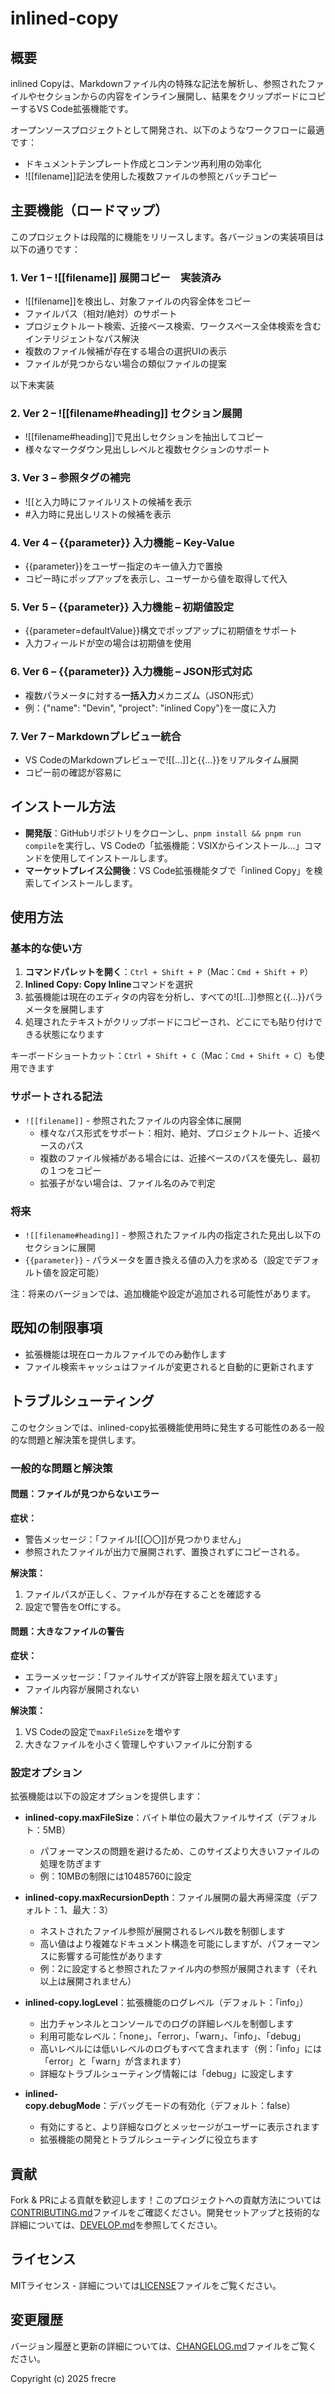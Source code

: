 # inlined-copy

## 概要

inlined Copyは、Markdownファイル内の特殊な記法を解析し、参照されたファイルやセクションからの内容をインライン展開し、結果をクリップボードにコピーするVS Code拡張機能です。

オープンソースプロジェクトとして開発され、以下のようなワークフローに最適です：

- ドキュメントテンプレート作成とコンテンツ再利用の効率化
- ![[filename]]記法を使用した複数ファイルの参照とバッチコピー

## 主要機能（ロードマップ）

このプロジェクトは段階的に機能をリリースします。各バージョンの実装項目は以下の通りです：

### 1. Ver 1 – ![[filename]] 展開コピー　実装済み

- ![[filename]]を検出し、対象ファイルの内容全体をコピー
- ファイルパス（相対/絶対）のサポート
- プロジェクトルート検索、近接ベース検索、ワークスペース全体検索を含むインテリジェントなパス解決
- 複数のファイル候補が存在する場合の選択UIの表示
- ファイルが見つからない場合の類似ファイルの提案

以下未実装

### 2. Ver 2 – ![[filename#heading]] セクション展開

- ![[filename#heading]]で見出しセクションを抽出してコピー
- 様々なマークダウン見出しレベルと複数セクションのサポート

### 3. Ver 3 – 参照タグの補完

- ![[と入力時にファイルリストの候補を表示
- #入力時に見出しリストの候補を表示

### 4. Ver 4 – {{parameter}} 入力機能 – Key-Value

- {{parameter}}をユーザー指定のキー値入力で置換
- コピー時にポップアップを表示し、ユーザーから値を取得して代入

### 5. Ver 5 – {{parameter}} 入力機能 – 初期値設定

- {{parameter=defaultValue}}構文でポップアップに初期値をサポート
- 入力フィールドが空の場合は初期値を使用

### 6. Ver 6 – {{parameter}} 入力機能 – JSON形式対応

- 複数パラメータに対する**一括入力**メカニズム（JSON形式）
- 例：{"name": "Devin", "project": "inlined Copy"}を一度に入力

### 7. Ver 7 – Markdownプレビュー統合

- VS CodeのMarkdownプレビューで![[...]]と{{...}}をリアルタイム展開
- コピー前の確認が容易に

## インストール方法

- **開発版**：GitHubリポジトリをクローンし、`pnpm install && pnpm run compile`を実行し、VS Codeの「拡張機能：VSIXからインストール...」コマンドを使用してインストールします。
- **マーケットプレイス公開後**：VS Code拡張機能タブで「inlined Copy」を検索してインストールします。

## 使用方法

### 基本的な使い方

1. **コマンドパレットを開く**：`Ctrl + Shift + P`（Mac：`Cmd + Shift + P`）
2. **Inlined Copy: Copy Inline**コマンドを選択
3. 拡張機能は現在のエディタの内容を分析し、すべての![[...]]参照と{{...}}パラメータを展開します
4. 処理されたテキストがクリップボードにコピーされ、どこにでも貼り付けできる状態になります

キーボードショートカット：`Ctrl + Shift + C`（Mac：`Cmd + Shift + C`）も使用できます

### サポートされる記法

- `![[filename]]` - 参照されたファイルの内容全体に展開
  - 様々なパス形式をサポート：相対、絶対、プロジェクトルート、近接ベースのパス
  - 複数のファイル候補がある場合には、近接ベースのパスを優先し、最初の１つをコピー
  - 拡張子がない場合は、ファイル名のみで判定


### 将来
- `![[filename#heading]]` - 参照されたファイル内の指定された見出し以下のセクションに展開
- `{{parameter}}` - パラメータを置き換える値の入力を求める（設定でデフォルト値を設定可能）

注：将来のバージョンでは、追加機能や設定が追加される可能性があります。

## 既知の制限事項

- 拡張機能は現在ローカルファイルでのみ動作します
- ファイル検索キャッシュはファイルが変更されると自動的に更新されます

## トラブルシューティング

このセクションでは、inlined-copy拡張機能使用時に発生する可能性のある一般的な問題と解決策を提供します。

### 一般的な問題と解決策

#### 問題：ファイルが見つからないエラー

**症状：**
- 警告メッセージ：「ファイル![[〇〇]]が見つかりません」
- 参照されたファイルが出力で展開されず、置換されずにコピーされる。

**解決策：**
1. ファイルパスが正しく、ファイルが存在することを確認する
2. 設定で警告をOffにする。

#### 問題：大きなファイルの警告

**症状：**
- エラーメッセージ：「ファイルサイズが許容上限を超えています」
- ファイル内容が展開されない

**解決策：**
1. VS Codeの設定で`maxFileSize`を増やす
2. 大きなファイルを小さく管理しやすいファイルに分割する

### 設定オプション

拡張機能は以下の設定オプションを提供します：

- **inlined-copy.maxFileSize**：バイト単位の最大ファイルサイズ（デフォルト：5MB）
  - パフォーマンスの問題を避けるため、このサイズより大きいファイルの処理を防ぎます
  - 例：10MBの制限には10485760に設定

- **inlined-copy.maxRecursionDepth**：ファイル展開の最大再帰深度（デフォルト：1、最大：3）
  - ネストされたファイル参照が展開されるレベル数を制御します
  - 高い値はより複雑なドキュメント構造を可能にしますが、パフォーマンスに影響する可能性があります
  - 例：2に設定すると参照されたファイル内の参照が展開されます（それ以上は展開されません）

- **inlined-copy.logLevel**：拡張機能のログレベル（デフォルト：「info」）
  - 出力チャンネルとコンソールでのログの詳細レベルを制御します
  - 利用可能なレベル：「none」、「error」、「warn」、「info」、「debug」
  - 高いレベルには低いレベルのログもすべて含まれます（例：「info」には「error」と「warn」が含まれます）
  - 詳細なトラブルシューティング情報には「debug」に設定します

- **inlined-copy.debugMode**：デバッグモードの有効化（デフォルト：false）
  - 有効にすると、より詳細なログとメッセージがユーザーに表示されます
  - 拡張機能の開発とトラブルシューティングに役立ちます

## 貢献

Fork & PRによる貢献を歓迎します！このプロジェクトへの貢献方法については[CONTRIBUTING.md](CONTRIBUTING.md)ファイルをご確認ください。開発セットアップと技術的な詳細については、[DEVELOP.md](DEVELOP.md)を参照してください。

## ライセンス

MITライセンス - 詳細については[LICENSE](LICENSE)ファイルをご覧ください。

## 変更履歴

バージョン履歴と更新の詳細については、[CHANGELOG.md](CHANGELOG.md)ファイルをご覧ください。

Copyright (c) 2025 frecre